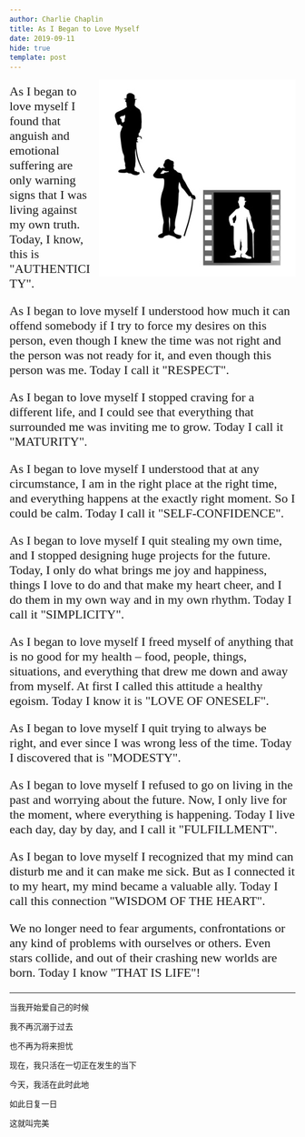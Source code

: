 ```yaml
---
author: Charlie Chaplin
title: As I Began to Love Myself
date: 2019-09-11
hide: true
template: post
---
```


<link href="https://fonts.googleapis.com/css?family=Kalam&display=swap" rel="stylesheet">

<style>
.poem , .poem p  {
    font-family: 'Kalam', cursive;
    font-size: 22px
}
</style>
<img src="/pictures/Fotolia_52747829_XS.jpg" style="float: right; margin-left: 8px"> </img>

<div class="poem">

<p>As I began to love myself I found that anguish and emotional suffering are only warning signs that I was living against my own truth. 
Today, I know, this is "AUTHENTICITY".
</p>

<p>As I began to love myself I understood how much it can offend somebody if I try to force my desires on this person, even though I knew the time was not right and the person was not ready for it, and even though this person was me. Today I call it "RESPECT".
</p>

<p>As I began to love myself I stopped craving for a different life, and I could see that everything that surrounded me was inviting me to grow. Today I call it "MATURITY".
</p>

<p>As I began to love myself I understood that at any circumstance, I am in the right place at the right time, and everything happens at the exactly right moment. So I could be calm. Today I call it "SELF-CONFIDENCE".
</p>

<p>As I began to love myself I quit stealing my own time, and I stopped designing huge projects for the future. Today, I only do what brings me joy and happiness, things I love to do and that make my heart cheer, and I do them in my own way and in my own rhythm. Today I call it "SIMPLICITY".
</p>

<p>As I began to love myself I freed myself of anything that is no good for my health – food, people, things, situations, and everything that drew me down and away from myself. At first I called this attitude a healthy egoism. Today I know it is "LOVE OF ONESELF".
</p>

<p>As I began to love myself I quit trying to always be right, and ever since I was wrong less of the time. Today I discovered that is "MODESTY".
</p>

<p>
As I began to love myself I refused to go on living in the past and worrying about the future. Now, I only live for the moment, where everything is happening. Today I live each day, day by day, and I call it "FULFILLMENT".
</p>

<p> As I began to love myself I recognized that my mind can disturb me and it can make me sick. But as I connected it to my heart, my mind became a valuable ally. Today I call this connection "WISDOM OF THE HEART".
</p>

<p>
We no longer need to fear arguments, confrontations or any kind of problems with ourselves or others. Even stars collide, and out of their crashing new worlds are born. Today I know "THAT IS LIFE"!
</p>

</div>

---

当我开始爱自己的时候

我不再沉溺于过去

也不再为将来担忧

现在，我只活在一切正在发生的当下

今天，我活在此时此地

如此日复一日

这就叫完美
